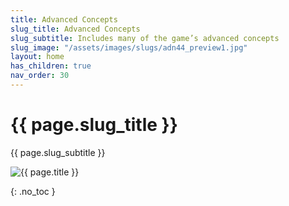 ```yaml
---
title: Advanced Concepts
slug_title: Advanced Concepts
slug_subtitle: Includes many of the game’s advanced concepts
slug_image: "/assets/images/slugs/adn44_preview1.jpg"
layout: home
has_children: true
nav_order: 30
---
```

<div class="slug">
    <div class="title-container">
        <h1 class="page-slug_title">{{ page.slug_title }}</h1>
        <p class="page-slug_subtitle">{{ page.slug_subtitle }}</p>
    </div>
    <div class="image-container faded-left">
        <img src="{{ page.slug_image | relative_url }}" alt="{{ page.title }}" />
    </div>
</div>

{: .no_toc }

<div class="nav-buttons">
  <a href="/docs/introduction/run_example" class="nav-button prev" aria-label="Previous page">
    <div class="nav-item"></div>
  </a>
  <a href="/docs/advanced/effects" class="nav-button next" aria-label="Next page">
    <div class="nav-item"></div>
  </a>
</div>
